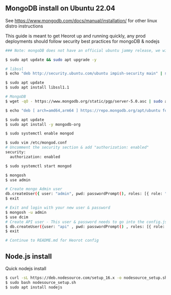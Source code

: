 ## MongoDB install on Ubuntu 22.04

See https://www.mongodb.com/docs/manual/installation/ for other linux distro instructions

This guide is meant to get Heorot up and running quickly, any prod deployments should follow security best practices for mongoDB & nodejs

```bash
### Note: mongoDB does not have an official ubuntu jammy release, we will using the focal repo with a manual libssl install

$ sudo apt update && sudo apt upgrade -y

# libssl
$ echo "deb http://security.ubuntu.com/ubuntu impish-security main" | sudo tee /etc/apt/sources.list.d/impish-security.list

$ sudo apt update
$ sudo apt install libssl1.1

# MongoDB
$ wget -qO - https://www.mongodb.org/static/pgp/server-5.0.asc | sudo apt-key add -

$ echo "deb [ arch=amd64,arm64 ] https://repo.mongodb.org/apt/ubuntu focal/mongodb-org/5.0 multiverse" | sudo tee /etc/apt/sources.list.d/mongodb-org-5.0.list

$ sudo apt update
$ sudo apt install -y mongodb-org

$ sudo systemctl enable mongod

$ sudo vim /etc/mongod.conf
# Uncomment the security section & add "authorization: enabled"
security:
  authorization: enabled

$ sudo systemctl start mongod

$ mongosh
$ use admin

# Create mongo Admin user
db.createUser({ user: "admin", pwd: passwordPrompt(), roles: [{ role: "root", db: "admin" }]})
$ exit

# Exit and login with your new user & password
$ mongosh -u admin
$ use dcim
# Create API user - This user & password needs to go into the config.js file in heorot/api/
$ db.createUser({user: "api" , pwd: passwordPrompt() , roles: [{ role: "readWrite" , db: "dcim"}]})
$ exit

# Continue to README.md for Heorot config
```

## Node.js install

Quick nodejs install

```bash
$ curl -sL https://deb.nodesource.com/setup_16.x -o nodesource_setup.sh
$ sudo bash nodesource_setup.sh
$ sudo apt install nodejs
```
